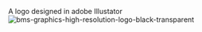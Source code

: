 A  logo designed in adobe Illustator
![bms-graphics-high-resolution-logo-black-transparent](https://github.com/user-attachments/assets/2b7ad80b-a616-4510-9fae-5479662577fc)
